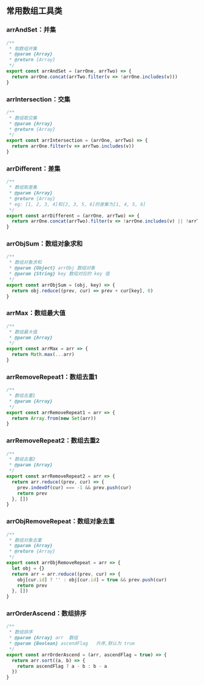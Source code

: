 <!--
 * @Author: lixiaoyu
 * @Date: 2020-09-29 10:28:05
 * @LastEditors: lixiaoyu
 * @LastEditTime: 2020-09-29 17:54:48
-->
## 常用数组工具类

### arrAndSet：并集
```js
/**
 * 取数组并集
 * @param {Array} 
 * @return {Array} 
 */
export const arrAndSet = (arrOne, arrTwo) => {
  return arrOne.concat(arrTwo.filter(v => !arrOne.includes(v)))
}
```

### arrIntersection：交集
```js
/**
 * 数组取交集
 * @param {Array} 
 * @return {Array} 
 */
export const arrIntersection = (arrOne, arrTwo) => {
  return arrOne.filter(v => arrTwo.includes(v))
}
```

### arrDifferent：差集
```js
/**
 * 数组取差集
 * @param {Array} 
 * @return {Array} 
 * eg: [1, 2, 3, 4]和[2, 3, 5, 6]的差集为[1, 4, 5, 6]
 */
export const arrDifferent = (arrOne, arrTwo) => {
  return arrOne.concat(arrTwo).filter(v => !arrOne.includes(v) || !arrTwo.includes(v))
}
```

### arrObjSum：数组对象求和
```js
/**
 * 数组对象求和
 * @param {Object} arrObj 数组对象
 * @param {String} key 数组对应的 key 值
 */
export const arrObjSum = (obj, key) => {
  return obj.reduce((prev, cur) => prev + cur[key], 0)
}
```

### arrMax：数组最大值
```js
/**
 * 数组最大值
 * @param {Array} 
 */
export const arrMax = arr => {
  return Math.max(...arr)
}
```

### arrRemoveRepeat1：数组去重1
```js
/**
 * 数组去重1
 * @param {Array}
 */
export const arrRemoveRepeat1 = arr => {
  return Array.from(new Set(arr))
}
```

### arrRemoveRepeat2：数组去重2
```js
/**
 * 数组去重2
 * @param {Array}
 */
export const arrRemoveRepeat2 = arr => {
  return arr.reduce((prev, cur) => {
    prev.indexOf(cur) === -1 && prev.push(cur)
    return prev
  }, [])
}
```

### arrObjRemoveRepeat：数组对象去重
```js
/**
 * 数组对象去重 
 * @param {Array} 
 * @return {Array} 
 */
export const arrObjRemoveRepeat = arr => {
  let obj = {}
  return arr = arr.reduce((prev, cur) => {
    obj[cur.id] ? '' : obj[cur.id] = true && prev.push(cur)
    return prev
  }, [])
}
```

### arrOrderAscend：数组排序
```js
/**
 * 数组排序
 * @param {Array} arr  数组
 * @param {Boolean} ascendFlag   升序,默认为 true
 */
export const arrOrderAscend = (arr, ascendFlag = true) => {
  return arr.sort((a, b) => {
    return ascendFlag ? a - b : b - a
  })
}
```
